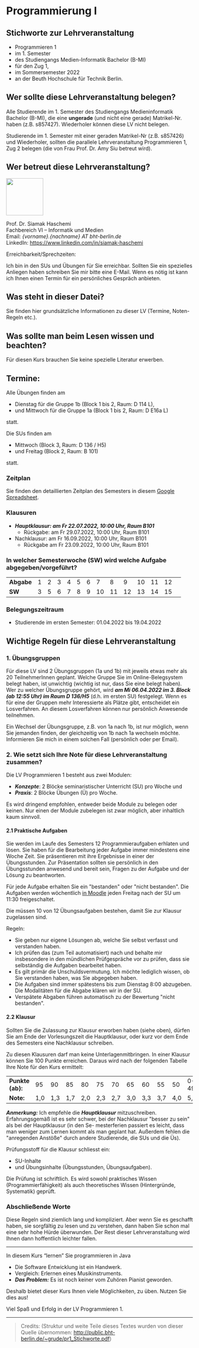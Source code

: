 # Programmierung I

## Stichworte zur Lehrveranstaltung 
- Programmieren 1
- im 1. Semester 
- des Studiengangs Medien-Informatik Bachelor (B-MI)
- für den Zug 1, 
- im Sommersemester 2022 
- an der Beuth Hochschule für Technik Berlin.

## Wer sollte diese Lehrveranstaltung belegen?

Alle Studierende im 1. Semester des Studiengangs Medieninformatik Bachelor (B-MI), die eine **ungerade** (und nicht eine gerade) Matrikel-Nr. haben (z.B. s857427). Wiederholer können diese LV nicht belegen.

Studierende im 1. Semester mit einer geraden Matrikel-Nr (z.B. s857426) und Wiederholer, sollten die parallele Lehrveranstaltung Programmieren 1, Zug 2 belegen (die von Frau Prof. Dr. Amy Siu betreut wird). 

## Wer betreut diese Lehrveranstaltung?

<img src="https://media-exp1.licdn.com/dms/image/C4D03AQEvR3xbRW7Cdw/profile-displayphoto-shrink_400_400/0/1555006932160?e=2147483647&v=beta&t=Qb_kfOm-_Rg0G45R3pnabWRyb2wsfR5efS1ta_ga--U" width="100" height="100">

Prof. Dr. Siamak Haschemi<br/>
Fachbereich VI – Informatik und Medien<br/>
Email: *{vorname}.{nachname} AT bht-berlin.de*<br/>
LinkedIn: https://www.linkedin.com/in/siamak-haschemi

Erreichbarkeit/Sprechzeiten:

Ich bin in den SUs und Übungen für Sie erreichbar. Sollten Sie ein spezielles Anliegen haben schreiben Sie mir bitte eine E-Mail. Wenn es nötig ist kann ich Ihnen einen Termin für ein persönliches Gespräch anbieten.

## Was steht in dieser Datei?

Sie finden hier grundsätzliche Informationen zu dieser LV (Termine, Noten-Regeln etc.).

## Was sollte man beim Lesen wissen und beachten?

Für diesen Kurs brauchen Sie keine spezielle Literatur erwerben.

## Termine: 

Alle Übungen finden am
- Dienstag für die Gruppe 1b (Block 1 bis 2, Raum: D 114 L), 
- und Mittwoch für die Gruppe 1a (Block 1 bis 2, Raum: D E16a L)

statt. 

Die SUs finden am
- Mittwoch (Block 3, Raum: D 136 / H5)
- und Freitag (Block 2, Raum: B 101)

statt.

### Zeitplan

Sie finden den detaillierten Zeitplan des Semesters in diesem [Google Spreadsheet](https://docs.google.com/spreadsheets/d/1GIgkeo1fdwoEvt4qLar3JJBR0agUAT97OA3a1Mx27K4/edit?usp=sharing).

### Klausuren

- ***Hauptklausur: am Fr 22.07.2022, 10:00 Uhr, Raum B101***
  - Rückgabe: am Fr 29.07.2022, 10:00 Uhr, Raum B101
- Nachklausur: am Fr 16.09.2022, 10:00 Uhr, Raum B101
  - Rückgabe am Fr 23.09.2022, 10:00 Uhr, Raum B101

### In welcher Semesterwoche (SW) wird welche Aufgabe abgegeben/vorgeführt?

| | | | | | | | | | | | | | |
|-|-|-|-|-|-|-|-|-|-|-|-|-|-|
|__Abgabe__| 1 | 2 | 3 | 4 | 5 | 6 | 7  | 8  |  9 | 10 | 11 | 12
|__SW__    | 3 | 5 | 6 | 7 | 8 | 9 | 10 | 11 | 12 | 13 | 14 | 15

### Belegungszeitraum 

- Studierende im ersten Semester: 01.04.2022 bis 19.04.2022

## Wichtige Regeln für diese Lehrveranstaltung

### 1. Übungsgruppen

Für diese LV sind 2 Übungsgruppen (1a und 1b) mit jeweils etwas mehr als 20 TeilnehmerInnen geplant. Welche Gruppe Sie im Online-Belegsystem belegt haben, ist unwichtig (wichtig ist nur, dass Sie eine belegt haben). Wer zu welcher Übungsgruppe gehört, wird ___am Mi 06.04.2022 im 3. Block (ab 12:55 Uhr) im Raum D 136/H5___ (d.h. im ersten SU) festgelegt. Wenn es für eine der Gruppen mehr Interessierte als Plätze gibt, entscheidet ein Losverfahren. An diesem Losverfahren können nur persönlich Anwesende teilnehmen.

Ein Wechsel der Übungsgruppe, z.B. von 1a nach 1b, ist nur möglich, wenn Sie jemanden finden, der gleichzeitig von 1b nach 1a wechseln möchte. Informieren Sie mich in einem solchen Fall (persönlich oder per Email).

### 2. Wie setzt sich Ihre Note für diese Lehrveranstaltung zusammen?

Die LV Programmieren 1 besteht aus zwei Modulen:
- ___Konzepte___: 2 Blöcke seminaristischer Unterricht (SU) pro Woche und
- ___Praxis___: 2 Blöcke Übungen (Ü) pro Woche.

Es wird dringend empfohlen, entweder beide Module zu belegen oder keinen. Nur einen der Module zubelegen ist zwar möglich, aber inhaltlich kaum sinnvoll. 

#### 2.1 Praktische Aufgaben

Sie werden im Laufe des Semesters 12 Programmieraufgaben erhlaten und lösen. Sie haben für die Bearbeitung jeder Aufgabe immer mindestens eine Woche Zeit. Sie präsentieren mit ihre Ergebnisse in einer der Übungsstunden. Zur Präsentation sollten sie persönlich in den Übungsstunden anwesend und bereit sein, Fragen zu der Aufgabe und der Lösung zu beantworten.

Für jede Aufgabe erhalten Sie ein "bestanden" oder "nicht bestanden".  Die Aufgaben werden wöchentlich [in Moodle](https://lms.bht-berlin.de/course/view.php?id=25525) jeden Freitag nach der SU um 11:30 freigeschaltet.

Die müssen 10 von 12 Übungsaufgaben bestehen, damit Sie zur Klausur zugelassen sind.

Regeln:
- Sie geben nur eigene Lösungen ab, welche Sie selbst
verfasst und verstanden haben.
- Ich prüfen das (zum Teil automatisiert) nach und behalte mir
insbesondere in den mündlichen Prüfgespräche vor zu prüfen, dass sie selbständig die Aufgaben bearbeitet haben.
- Es gilt primär die Unschuldsvermutung. Ich möchte lediglich wissen, ob Sie verstanden haben, was Sie abgegeben haben.
- Die Aufgaben sind immer spätestens bis zum Dienstag 8:00 abzugeben. Die Modalitäten für die Abgabe klären wir in der SU.
- Verspätete Abgaben führen automatisch zu der Bewertung "nicht bestanden".

#### 2.2 Klausur

Sollten Sie die Zulassung zur Klausur erworben haben (siehe oben), dürfen Sie am Ende der Vorlesungszeit die Hauptklausur, oder kurz vor dem Ende des Semesters eine Nachklausur schreiben. 

Zu diesen Klausuren darf man keine Unterlagenmitbringen. In einer Klausur können Sie 100 Punkte erreichen. Daraus wird nach der folgenden Tabelle Ihre Note für den Kurs ermittelt:

| | | | | | | | | | | | | |
|-|-|-|-|-|-|-|-|-|-|-|-|-|
|__Punkte (ab):__| 95 | 90 | 85 | 80 | 75 | 70 | 65 | 60 | 55 | 50 | 0-49 |
|__Note:__       | 1,0| 1,3| 1,7| 2,0| 2,3| 2,7| 3,0| 3,3| 3,7| 4,0| 5,0  |


___Anmerkung:___ Ich empfehle die ___Hauptklausur___ mitzuschreiben. Erfahrungsgemäß ist es sehr schwer, bei der Nachklausur "besser zu sein" als bei der Hauptklausur (in den Se- mesterferien passiert es leicht, dass man weniger zum Lernen kommt als man geplant hat. Außerdem fehlen die "anregenden Anstöße" durch andere Studierende, die SUs und die Üs).

Prüfungsstoff für die Klausur schliesst ein:
- SU-Inhalte 
- und Übungsinhalte (Übungsstunden, Übungsaufgaben).

Die Prüfung ist schriftlich. Es wird sowohl praktisches Wissen (Programmierfähigkeit) als auch theoretisches Wissen (Hintergründe, Systematik) geprüft.

### Abschließende Worte

Diese Regeln sind ziemlich lang und kompliziert. Aber wenn Sie es geschafft haben, sie sorgfältig zu lesen und zu verstehen, dann haben Sie schon mal eine sehr hohe Hürde überwunden. Der Rest dieser Lehrveranstaltung wird Ihnen dann hoffentlich leichter fallen.

---

In diesem Kurs “lernen” Sie programmieren in Java
- Die Software Entwicklung ist ein Handwerk.
- Vergleich: Erlernen eines Musikinstruments.
- ___Das Problem:___ Es ist noch keiner vom Zuhören Pianist geworden.

Deshalb bietet dieser Kurs Ihnen viele Möglichkeiten, zu üben.
Nutzen Sie dies aus!



Viel Spaß und Erfolg in der LV Programmieren 1.

---

> Credits: (Struktur und weite Teile dieses Textes wurden von dieser Quelle übernommen: http://public.bht-berlin.de/~grude/pr1_Stichworte.pdf)
